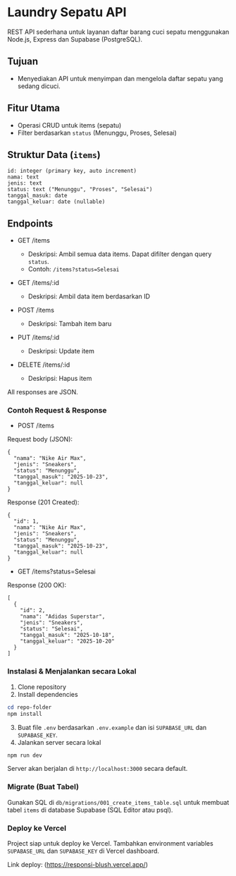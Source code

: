 # Laundry Sepatu API

REST API sederhana untuk layanan daftar barang cuci sepatu menggunakan Node.js, Express dan Supabase (PostgreSQL).

## Tujuan
- Menyediakan API untuk menyimpan dan mengelola daftar sepatu yang sedang dicuci.

## Fitur Utama
- Operasi CRUD untuk items (sepatu)
- Filter berdasarkan `status` (Menunggu, Proses, Selesai)

## Struktur Data (`items`)

```
id: integer (primary key, auto increment)
nama: text
jenis: text
status: text ("Menunggu", "Proses", "Selesai")
tanggal_masuk: date
tanggal_keluar: date (nullable)
```

## Endpoints

- GET /items
  - Deskripsi: Ambil semua data items. Dapat difilter dengan query `status`.
  - Contoh: `/items?status=Selesai`

- GET /items/:id
  - Deskripsi: Ambil data item berdasarkan ID

- POST /items
  - Deskripsi: Tambah item baru

- PUT /items/:id
  - Deskripsi: Update item

- DELETE /items/:id
  - Deskripsi: Hapus item

All responses are JSON.

### Contoh Request & Response

- POST /items

Request body (JSON):

```
{
  "nama": "Nike Air Max",
  "jenis": "Sneakers",
  "status": "Menunggu",
  "tanggal_masuk": "2025-10-23",
  "tanggal_keluar": null
}
```

Response (201 Created):

```
{
  "id": 1,
  "nama": "Nike Air Max",
  "jenis": "Sneakers",
  "status": "Menunggu",
  "tanggal_masuk": "2025-10-23",
  "tanggal_keluar": null
}
```

- GET /items?status=Selesai

Response (200 OK):

```
[
  {
    "id": 2,
    "nama": "Adidas Superstar",
    "jenis": "Sneakers",
    "status": "Selesai",
    "tanggal_masuk": "2025-10-18",
    "tanggal_keluar": "2025-10-20"
  }
]
```

### Instalasi & Menjalankan secara Lokal

1. Clone repository
2. Install dependencies

```powershell
cd repo-folder
npm install
```

3. Buat file `.env` berdasarkan `.env.example` dan isi `SUPABASE_URL` dan `SUPABASE_KEY`.
4. Jalankan server secara lokal

```powershell
npm run dev
```

Server akan berjalan di `http://localhost:3000` secara default.

### Migrate (Buat Tabel)

Gunakan SQL di `db/migrations/001_create_items_table.sql` untuk membuat tabel `items` di database Supabase (SQL Editor atau psql).

### Deploy ke Vercel

Project siap untuk deploy ke Vercel. Tambahkan environment variables `SUPABASE_URL` dan `SUPABASE_KEY` di Vercel dashboard.

Link deploy: (https://responsi-blush.vercel.app/)
